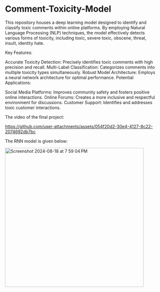 # Comment-Toxicity-Model
This repository houses a deep learning model designed to identify and classify toxic comments within online platforms. By employing Natural Language Processing (NLP) techniques, the model effectively detects various forms of toxicity, including toxic, severe toxic, obscene, threat, insult, identity hate.

Key Features:

Accurate Toxicity Detection: Precisely identifies toxic comments with high precision and recall.
Multi-Label Classification: Categorizes comments into multiple toxicity types simultaneously.
Robust Model Architecture: Employs a neural network architecture for optimal performance.
Potential Applications:

Social Media Platforms: Improves community safety and fosters positive online interactions.
Online Forums: Creates a more inclusive and respectful environment for discussions.
Customer Support: Identifies and addresses toxic customer interactions.

The video of the final project:

https://github.com/user-attachments/assets/054f20d2-30e4-4127-8c22-2074692db7bc


The RNN model is given below:


<img width="457" alt="Screenshot 2024-08-18 at 7 59 04 PM" src="https://github.com/user-attachments/assets/ac2a1d3f-9efa-41a0-84b0-7644de076e58">
